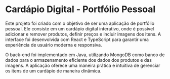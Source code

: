 <h1>Cardápio Digital - Portfólio Pessoal</h1>
Este projeto foi criado com o objetivo de ser uma aplicação de portfólio pessoal. Ele consiste em um cardápio digital interativo, onde é possível adicionar e remover produtos, definir preços e incluir imagens dos itens. A interface foi desenvolvida com React e TypeScript para garantir uma experiência de usuário moderna e responsiva.

O back-end foi implementado em Java, utilizando MongoDB como banco de dados para o armazenamento eficiente dos dados dos produtos e das imagens. A aplicação oferece uma maneira prática e intuitiva de gerenciar os itens de um cardápio de maneira dinâmica.

